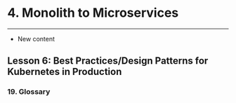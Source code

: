 # 4. Monolith to Microservices 
___
* New content 

## Lesson 6: Best Practices/Design Patterns for Kubernetes in Production

### 19. Glossary 



